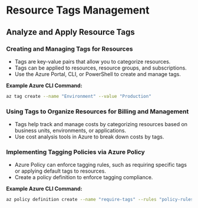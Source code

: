 # Resource Tags Management

## Analyze and Apply Resource Tags

### Creating and Managing Tags for Resources
- Tags are key-value pairs that allow you to categorize resources.
- Tags can be applied to resources, resource groups, and subscriptions.
- Use the Azure Portal, CLI, or PowerShell to create and manage tags.

**Example Azure CLI Command:**
```bash
az tag create --name "Environment" --value "Production"
```

### Using Tags to Organize Resources for Billing and Management
- Tags help track and manage costs by categorizing resources based on business units, environments, or applications.
- Use cost analysis tools in Azure to break down costs by tags.

### Implementing Tagging Policies via Azure Policy
- Azure Policy can enforce tagging rules, such as requiring specific tags or applying default tags to resources.
- Create a policy definition to enforce tagging compliance.

**Example Azure CLI Command:**
```bash
az policy definition create --name "require-tags" --rules "policy-rules.json"
```


